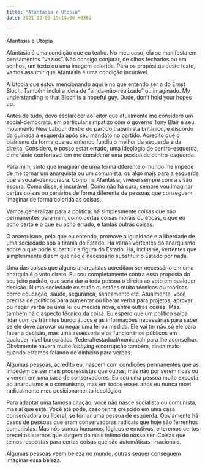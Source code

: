 ```yaml
---
title: "Afantasia e Utopia"
date: 2021-08-09 19:14:00 +0300

---
```

<!--more-->

Afantasia e Utopia

Afantasia é uma condição que eu tenho. No meu caso, ela se manifesta em pensamentos “vazios”. Não consigo conjurar, de olhos fechados ou em sonhos, um texto ou uma imagem colorida. Para os propósitos deste texto, vamos assumir que Afantasia é uma condição incurável.

A Utopia que estou mencionando aqui é no que entendo ser a do Ernst Bloch. Também inclui a ideia de “ainda-não-realizado” ou imaginado. My understanding is that Bloch is a hopeful guy. Dude, don’t hold your hopes up.

Antes de tudo, devo esclarecer ao leitor que atualmente me considero um social-democrata, em particular simpatizo com o governo Tony Blair e seu movimento New Labour dentro do partido trabalhista britânico, e discordo da guinada à esquerda após seu mandato no partido. Acredito que o blairismo da forma que eu entendo fundiu o melhor da esquerda e da direita. Considero, e posso estar errado, uma ideologia de centro-esquerda, e me sinto confortável em me considerar uma pessoa de centro-esquerda.

Para mim, sinto que imaginar de uma forma diferente o mundo me impede de me tornar um anarquista ou um comunista, ou algo mais para a esquerda que a social-democracia. Como na Afantasia, viverei sempre com a visão escura. Como disse, é incurável. Como não há cura, sempre vou imaginar certas coisas ou cenários de forma diferente de pessoas que conseguem imaginar de forma colorida as coisas.

Vamos generalizar para a política: há simplesmente coisas que são permanentes para mim, como certas coisas morais ou éticas, o que eu acho certo e o que eu acho errado, e tantas outras coisas.

O anarquismo, pelo que eu entendo, promove a igualdade e a liberdade de uma sociedade sob a tirania do Estado. Há várias vertentes do anarquismo sobre o que pode substituir a figura do Estado. Há, inclusive, vertentes que simplesmente dizem que não é necessário substituir o Estado por nada.

Uma das coisas que alguns anarquistas acreditam ser necessário em uma anarquia é o voto direto. Eu sou completamente contra essa proposta do seu jeito padrão, que seria dar a toda pessoa o direito ao voto em qualquer decisão. Numa sociedade existirão questões muito técnicas ou teóricas como educação, saúde, segurança, saneamento etc. Atualmente, você precisa de políticos para aumentar ou liberar verba para projetos, aprovar ou negar verba ou uma lei ou medida nova, entre outras coisas. Mas também há o aspecto técnico da coisa. Eu espero que um político saiba lidar com os trâmites burocráticos e as informações necessárias para saber se ele deve aprovar ou negar uma lei ou medida. Ele vai ter não só ele para fazer a decisão, mas uma assessoria e os funcionários públicos em qualquer nível burocrático (federal/estadual/municipal) para lhe aconselhar. Obviamente haverá muito *lobbying* e corrupção também, ainda mais quando estamos falando de dinheiro para verbas.

Algumas pessoas, acredito eu, nascem com condições permanentes que as impedem de ser mais progressistas que outras, mas não por serem ricas ou viverem em uma casa de conservadores. Eu sou uma pessoa muito exposta ao anarquismo e o comunismo, mas em todos esses anos eu nunca movi radicalmente meu posicionamento ideológico.

Para adaptar uma famosa citação, você não nasce socialista ou comunista, mas aí que está: Você até pode, caso tenha crescido em uma casa conservadora ou liberal, se tornar uma pessoa de esquerda. Obviamente há casos de pessoas que eram conservadoras radicais que hoje são ferrenhos comunistas. Mas nós somos humanos, lógicos e emotivos, e teremos certos preceitos eternos que surgem do mais íntimo do nosso ser. Coisas que temos respostas para certas coisas que são automáticas, irracionais. 

Algumas pessoas veem beleza no mundo, outras sequer conseguem imaginar essa beleza.